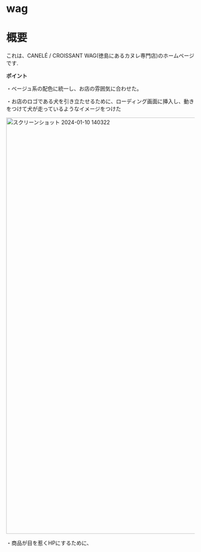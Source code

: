 # wag
# 概要
これは、CANELÉ / CROISSANT﻿ WAG(徳島にあるカヌレ専門店)のホームページです.

**ポイント**

・ベージュ系の配色に統一し、お店の雰囲気に合わせた。

・お店のロゴである犬を引き立たせるために、ローディング画面に挿入し、動きをつけて犬が走っているようなイメージをつけた

<img width="1111" alt="スクリーンショット 2024-01-10 140322" src="https://github.com/ayukasaijo1103/wag/assets/135251771/42346f82-ee1b-4d2b-bd54-3daf07815f3f">

・商品が目を惹くHPにするために、
